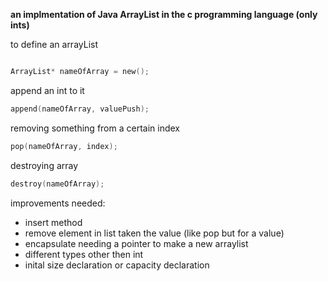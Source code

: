 **an implmentation of Java ArrayList in the c programming language (only ints)**

to define an arrayList
```c

ArrayList* nameOfArray = new();

```

append an int to it

```c
append(nameOfArray, valuePush);
```

removing something from a certain index

```c
pop(nameOfArray, index);
```

destroying array

```c
destroy(nameOfArray);
```

improvements needed:
- insert method
- remove element in list taken the value (like pop but for a value)
- encapsulate needing a pointer to make a new arraylist
- different types other then int
- inital size declaration or capacity declaration
